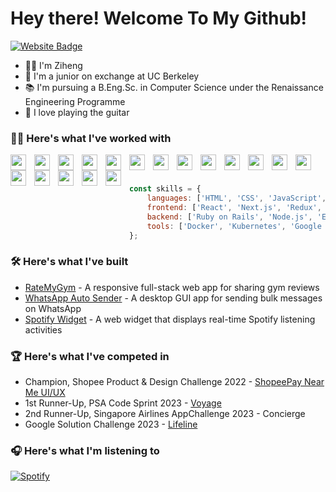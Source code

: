 # Hey there! Welcome To My Github!

[![Website Badge](https://img.shields.io/badge/website-000000?style=for-the-badge&logo=About.me&logoColor=white)](https://www.ziheng.dev/)

- 👋🏻 I'm Ziheng
- 🐻 I'm a junior on exchange at UC Berkeley
- 📚 I'm pursuing a B.Eng.Sc. in Computer Science under the Renaissance Engineering Programme
- 🎸 I love playing the guitar

### 🤝🏻 Here's what I've worked with

<img align="left" width="25px" src="https://cdn.jsdelivr.net/gh/devicons/devicon/icons/html5/html5-original.svg" style="padding-right:10px;" />
<img align="left" width="25px" src="https://cdn.jsdelivr.net/gh/devicons/devicon/icons/css3/css3-original.svg" style="padding-right:10px;" />
<img align="left" width="25px" src="https://cdn.jsdelivr.net/gh/devicons/devicon/icons/javascript/javascript-original.svg" style="padding-right:10px;" />
<img align="left" width="25px" src="https://cdn.jsdelivr.net/gh/devicons/devicon/icons/typescript/typescript-original.svg" style="padding-right:10px;" />
<img align="left" width="25px" src="https://cdn.jsdelivr.net/gh/devicons/devicon/icons/go/go-original.svg" style="padding-right:10px;" />
<img align="left" width="25px" src="https://cdn.jsdelivr.net/gh/devicons/devicon/icons/ruby/ruby-original.svg" style="padding-right:10px;" />    
<img align="left" width="25px" src="https://cdn.jsdelivr.net/gh/devicons/devicon/icons/java/java-original.svg" style="padding-right:10px;" />      
<img align="left" width="25px" src="https://cdn.jsdelivr.net/gh/devicons/devicon/icons/python/python-original.svg" style="padding-right:10px;" />
<img align="left" width="25px" src="https://cdn.jsdelivr.net/gh/devicons/devicon/icons/c/c-original.svg" style="padding-right:10px;" />

<img align="left" width="25px" src="https://cdn.jsdelivr.net/gh/devicons/devicon/icons/react/react-original.svg" style="padding-right:10px;" />
<img align="left" width="25px" src="https://cdn.jsdelivr.net/gh/devicons/devicon/icons/nextjs/nextjs-original.svg" style="padding-right:10px;" />

<img align="left" width="25px" src="https://cdn.jsdelivr.net/gh/devicons/devicon/icons/rails/rails-plain.svg" style="padding-right:10px;" />
<img align="left" width="25px" src="https://cdn.jsdelivr.net/gh/devicons/devicon/icons/nodejs/nodejs-original.svg" style="padding-right:10px;" />
<img align="left" width="25px" src="https://cdn.jsdelivr.net/gh/devicons/devicon/icons/mongodb/mongodb-original.svg" style="padding-right:10px;" />
<img align="left" width="25px" src="https://cdn.jsdelivr.net/gh/devicons/devicon/icons/postgresql/postgresql-original.svg" style="padding-right:10px;" />

<img align="left" width="25px" src="https://cdn.jsdelivr.net/gh/devicons/devicon/icons/docker/docker-original.svg" style="padding-right:10px;" />
<img align="left" width="25px" src="https://cdn.jsdelivr.net/gh/devicons/devicon/icons/googlecloud/googlecloud-original.svg" style="padding-right:10px;" />
<img align="left" width="25px" src="https://cdn.jsdelivr.net/gh/devicons/devicon/icons/git/git-original.svg" style="padding-right:10px;" />

<br />
<br />

```javascript
const skills = {
    languages: ['HTML', 'CSS', 'JavaScript', 'TypeScript', 'Go', 'Ruby', 'Java', 'Python', 'C'],
    frontend: ['React', 'Next.js', 'Redux', 'Tailwind', 'Jest'],
    backend: ['Ruby on Rails', 'Node.js', 'Express', 'Firebase', 'MongoDB', 'SQL', 'Redis', 'RabbitMQ', 'Rspec'],
    tools: ['Docker', 'Kubernetes', 'Google Cloud Platform', 'Large Language Models', 'Git', 'Github', 'Linux']
};
```

### 🛠 Here's what I've built
- [RateMyGym](https://github.com/zorridge/rate-my-gym) - A responsive full-stack web app for sharing gym reviews
- [WhatsApp Auto Sender](https://github.com/zorridge/whatsapp-auto-sender) - A desktop GUI app for sending bulk messages on WhatsApp
- [Spotify Widget](https://github.com/zorridge/github-profile-spotify-widget) - A web widget that displays real-time Spotify listening activities

### 🏆 Here's what I've competed in
- Champion, Shopee Product & Design Challenge 2022 - [ShopeePay Near Me UI/UX](https://www.figma.com/design/t2s0K0B7xC1WUU4omEqlLX/SPNM-Prototype?node-id=0-1&node-type=canvas&t=g5DipCiuuluUhc55-0)
- 1st Runner-Up, PSA Code Sprint 2023 - [Voyage](https://github.com/tanshaochong/voyage)
- 2nd Runner-Up, Singapore Airlines AppChallenge 2023 - Concierge
- Google Solution Challenge 2023 - [Lifeline](https://github.com/tanshaochong/Lifeline)

### 🎧 Here's what I'm listening to
[![Spotify](https://github-profile-spotify-widget.vercel.app/api/spotify?background_color=2D333B&title_background_color=22272E)](https://open.spotify.com/user/1176776274)
